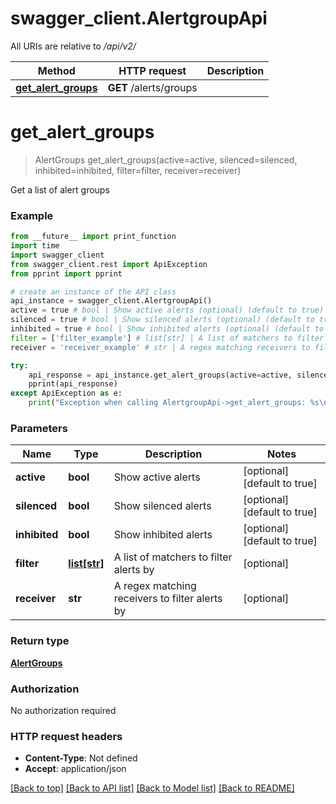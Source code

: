 # swagger_client.AlertgroupApi

All URIs are relative to */api/v2/*

Method | HTTP request | Description
------------- | ------------- | -------------
[**get_alert_groups**](AlertgroupApi.md#get_alert_groups) | **GET** /alerts/groups | 

# **get_alert_groups**
> AlertGroups get_alert_groups(active=active, silenced=silenced, inhibited=inhibited, filter=filter, receiver=receiver)



Get a list of alert groups

### Example
```python
from __future__ import print_function
import time
import swagger_client
from swagger_client.rest import ApiException
from pprint import pprint

# create an instance of the API class
api_instance = swagger_client.AlertgroupApi()
active = true # bool | Show active alerts (optional) (default to true)
silenced = true # bool | Show silenced alerts (optional) (default to true)
inhibited = true # bool | Show inhibited alerts (optional) (default to true)
filter = ['filter_example'] # list[str] | A list of matchers to filter alerts by (optional)
receiver = 'receiver_example' # str | A regex matching receivers to filter alerts by (optional)

try:
    api_response = api_instance.get_alert_groups(active=active, silenced=silenced, inhibited=inhibited, filter=filter, receiver=receiver)
    pprint(api_response)
except ApiException as e:
    print("Exception when calling AlertgroupApi->get_alert_groups: %s\n" % e)
```

### Parameters

Name | Type | Description  | Notes
------------- | ------------- | ------------- | -------------
 **active** | **bool**| Show active alerts | [optional] [default to true]
 **silenced** | **bool**| Show silenced alerts | [optional] [default to true]
 **inhibited** | **bool**| Show inhibited alerts | [optional] [default to true]
 **filter** | [**list[str]**](str.md)| A list of matchers to filter alerts by | [optional] 
 **receiver** | **str**| A regex matching receivers to filter alerts by | [optional] 

### Return type

[**AlertGroups**](AlertGroups.md)

### Authorization

No authorization required

### HTTP request headers

 - **Content-Type**: Not defined
 - **Accept**: application/json

[[Back to top]](#) [[Back to API list]](../README.md#documentation-for-api-endpoints) [[Back to Model list]](../README.md#documentation-for-models) [[Back to README]](../README.md)

